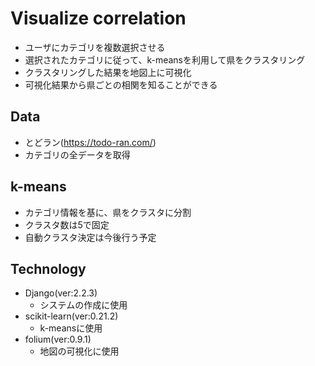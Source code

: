 # Visualize correlation
* ユーザにカテゴリを複数選択させる
* 選択されたカテゴリに従って、k-meansを利用して県をクラスタリング
* クラスタリングした結果を地図上に可視化
* 可視化結果から県ごとの相関を知ることができる


## Data
* とどラン(https://todo-ran.com/)
* カテゴリの全データを取得


## k-means
* カテゴリ情報を基に、県をクラスタに分割
* クラスタ数は5で固定
* 自動クラスタ決定は今後行う予定


## Technology
* Django(ver:2.2.3)
    * システムの作成に使用
* scikit-learn(ver:0.21.2)
    * k-meansに使用
* folium(ver:0.9.1)
    * 地図の可視化に使用